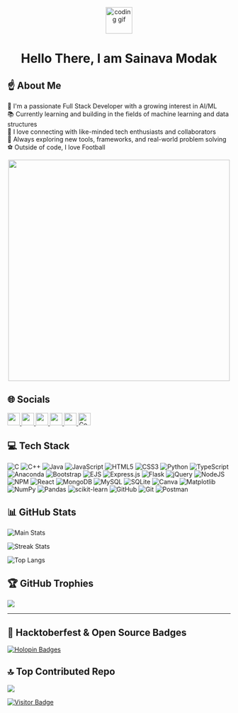 <!-- Header animation -->
<p align="center">
  <img width="60" src="https://lumiere-a.akamaihd.net/v1/images/image_24de51ea.gif" alt="coding gif" />
</p>

<h1 align="center">Hello There, I am Sainava Modak</h1>


## ☝️ About Me

🔭 I'm a passionate Full Stack Developer with a growing interest in AI/ML  
📚 Currently learning and building in the fields of machine learning and data structures  
🤝 I love connecting with like-minded tech enthusiasts and collaborators  
🌱 Always exploring new tools, frameworks, and real-world problem solving  
⚽ Outside of code, I love Football 

<p align="center">
  <img src="https://user-images.githubusercontent.com/74038190/212284136-03988914-d899-44b4-b1d9-4eeccf656e44.gif" width="500">
</p>

## 🌐 Socials

<a href="https://www.linkedin.com/in/sainava-modak-212942282/">
  <img src="https://img.shields.io/badge/LinkedIn-0A66C2?style=for-the-badge&logo=linkedin&logoColor=white" height="28"/>
</a>
<a href="https://www.instagram.com/_sainava_/">
  <img src="https://img.shields.io/badge/Instagram-E4405F?style=for-the-badge&logo=instagram&logoColor=white" height="28"/>
</a>
<a href="https://x.com/Sainava_M">
  <img src="https://img.shields.io/badge/X-000000?style=for-the-badge&logo=x&logoColor=white" height="28"/>
</a>
<a href="mailto:sainava.work@gmail.com">
  <img src="https://img.shields.io/badge/Email-D14836?style=for-the-badge&logo=gmail&logoColor=white" height="28"/>
</a>
<a href="https://leetcode.com/u/Sainava/">
  <img src="https://img.shields.io/badge/LeetCode-000000?style=for-the-badge&logo=leetcode&logoColor=white" height="28"/>
</a>
<a href="https://www.naukri.com/code360/profile/806ea363-c230-4810-810e-938ae3d92c6e">
  <img src="https://files.codingninjas.in/new-cn-logos-1-1711622387.svg" height="28" alt="CodeStudio" />
</a>



## 💻 Tech Stack

![C](https://img.shields.io/badge/c-%2300599C.svg?style=for-the-badge&logo=c&logoColor=white)
![C++](https://img.shields.io/badge/c++-%2300599C.svg?style=for-the-badge&logo=c%2B%2B&logoColor=white)
![Java](https://img.shields.io/badge/java-%23ED8B00.svg?style=for-the-badge&logo=openjdk&logoColor=white)
![JavaScript](https://img.shields.io/badge/javascript-%23323330.svg?style=for-the-badge&logo=javascript&logoColor=%23F7DF1E)
![HTML5](https://img.shields.io/badge/html5-%23E34F26.svg?style=for-the-badge&logo=html5&logoColor=white)
![CSS3](https://img.shields.io/badge/css3-%231572B6.svg?style=for-the-badge&logo=css3&logoColor=white)
![Python](https://img.shields.io/badge/python-3670A0?style=for-the-badge&logo=python&logoColor=ffdd54)
![TypeScript](https://img.shields.io/badge/typescript-%23007ACC.svg?style=for-the-badge&logo=typescript&logoColor=white)
![Anaconda](https://img.shields.io/badge/Anaconda-%2344A833.svg?style=for-the-badge&logo=anaconda&logoColor=white)
![Bootstrap](https://img.shields.io/badge/bootstrap-%238511FA.svg?style=for-the-badge&logo=bootstrap&logoColor=white)
![EJS](https://img.shields.io/badge/ejs-%23B4CA65.svg?style=for-the-badge&logo=ejs&logoColor=black)
![Express.js](https://img.shields.io/badge/express.js-%23404d59.svg?style=for-the-badge&logo=express&logoColor=%2361DAFB)
![Flask](https://img.shields.io/badge/flask-%23000.svg?style=for-the-badge&logo=flask&logoColor=white)
![jQuery](https://img.shields.io/badge/jquery-%230769AD.svg?style=for-the-badge&logo=jquery&logoColor=white)
![NodeJS](https://img.shields.io/badge/node.js-6DA55F?style=for-the-badge&logo=node.js&logoColor=white)
![NPM](https://img.shields.io/badge/NPM-%23CB3837.svg?style=for-the-badge&logo=npm&logoColor=white)
![React](https://img.shields.io/badge/react-%2320232a.svg?style=for-the-badge&logo=react&logoColor=%2361DAFB)
![MongoDB](https://img.shields.io/badge/MongoDB-%234ea94b.svg?style=for-the-badge&logo=mongodb&logoColor=white)
![MySQL](https://img.shields.io/badge/mysql-4479A1.svg?style=for-the-badge&logo=mysql&logoColor=white)
![SQLite](https://img.shields.io/badge/sqlite-%2307405e.svg?style=for-the-badge&logo=sqlite&logoColor=white)
![Canva](https://img.shields.io/badge/Canva-%2300C4CC.svg?style=for-the-badge&logo=Canva&logoColor=white)
![Matplotlib](https://img.shields.io/badge/Matplotlib-%23ffffff.svg?style=for-the-badge&logo=Matplotlib&logoColor=black)
![NumPy](https://img.shields.io/badge/numpy-%23013243.svg?style=for-the-badge&logo=numpy&logoColor=white)
![Pandas](https://img.shields.io/badge/pandas-%23150458.svg?style=for-the-badge&logo=pandas&logoColor=white)
![scikit-learn](https://img.shields.io/badge/scikit--learn-%23F7931E.svg?style=for-the-badge&logo=scikit-learn&logoColor=white)
![GitHub](https://img.shields.io/badge/github-%23121011.svg?style=for-the-badge&logo=github&logoColor=white)
![Git](https://img.shields.io/badge/git-%23F05033.svg?style=for-the-badge&logo=git&logoColor=white)
![Postman](https://img.shields.io/badge/Postman-FF6C37?style=for-the-badge&logo=postman&logoColor=white)



## 📊 GitHub Stats

![Main Stats](https://github-readme-stats.vercel.app/api?username=Sainava&theme=algolia&show_border=false&cache_seconds=1800)

![Streak Stats](https://nirzak-streak-stats.vercel.app/?user=Sainava&theme=algolia&show_border=false)

![Top Langs](https://github-readme-stats.vercel.app/api/top-langs/?username=Sainava&theme=algolia&show_border=false&layout=compact&cache_seconds=1800)



## 🏆 GitHub Trophies
![](https://github-profile-trophy.vercel.app/?username=Sainava&theme=radical&no-frame=false&no-bg=false&margin-w=4)



---

## 🎉 Hacktoberfest & Open Source Badges

[![Holopin Badges](https://holopin.me/sainava)](https://holopin.io/@sainava)



## 🔝 Top Contributed Repo

![](https://github-contributor-stats.vercel.app/api?username=Sainava&limit=5&theme=algolia&show_all_yearly_contributions=true)


[![Visitor Badge](https://api.visitorbadge.io/api/VisitorHit?user=Sainava&repo=Sainava&countColor=%237B1E7A)](https://github.com/Sainava)



